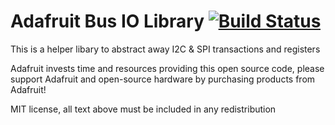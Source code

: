 # Adafruit Bus IO Library [![Build Status](https://github.com/adafruit/Adafruit_BusIO/workflows/Arduino%20Library%20CI/badge.svg)](https://github.com/adafruit/Adafruit_BusIO/actions)


This is a helper libary to abstract away I2C & SPI transactions and registers 

Adafruit invests time and resources providing this open source code, please support Adafruit and open-source hardware by purchasing products from Adafruit!

MIT license, all text above must be included in any redistribution
